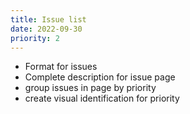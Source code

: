 ```yaml
---
title: Issue list
date: 2022-09-30
priority: 2
---
```


* Format for issues
* Complete description for issue page 
* group issues in page by priority
* create visual identification for priority